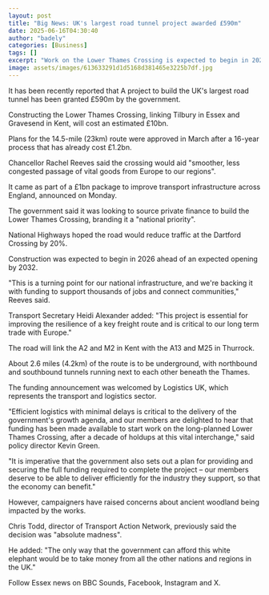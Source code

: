 ```yaml
---
layout: post
title: "Big News: UK's largest road tunnel project awarded £590m"
date: 2025-06-16T04:30:40
author: "badely"
categories: [Business]
tags: []
excerpt: "Work on the Lower Thames Crossing is expected to begin in 2026 and finish by 2032."
image: assets/images/613633291d1d5168d381465e3225b7df.jpg
---
```


It has been recently reported that A project to build the UK's largest road tunnel has been granted £590m by the government.

Constructing the Lower Thames Crossing, linking Tilbury in Essex and Gravesend in Kent, will cost an estimated £10bn.

Plans for the 14.5-mile (23km) route were approved in March after a 16-year process that has already cost £1.2bn.

Chancellor Rachel Reeves said the crossing would aid "smoother, less congested passage of vital goods from Europe to our regions".

It came as part of a £1bn package to improve transport infrastructure across England, announced on Monday.

The government said it was looking to source private finance to build the Lower Thames Crossing, branding it a "national priority".

National Highways hoped the road would reduce traffic at the Dartford Crossing by 20%.

Construction was expected to begin in 2026 ahead of an expected opening by 2032.

"This is a turning point for our national infrastructure, and we're backing it with funding to support thousands of jobs and connect communities," Reeves said.

Transport Secretary Heidi Alexander added: "This project is essential for improving the resilience of a key freight route and is critical to our long term trade with Europe."

The road will link the A2 and M2 in Kent with the A13 and M25 in Thurrock.

About 2.6 miles (4.2km) of the route is to be underground, with northbound and southbound tunnels running next to each other beneath the Thames.

The funding announcement was welcomed by Logistics UK, which represents the transport and logistics sector.

"Efficient logistics with minimal delays is critical to the delivery of the government's growth agenda, and our members are delighted to hear that funding has been made available to start work on the long-planned Lower Thames Crossing, after a decade of holdups at this vital interchange," said policy director Kevin Green.

"It is imperative that the government also sets out a plan for providing and securing the full funding required to complete the project – our members deserve to be able to deliver efficiently for the industry they support, so that the economy can benefit."

However, campaigners have raised concerns about ancient woodland being impacted by the works.

Chris Todd, director of Transport Action Network, previously said the decision was "absolute madness".

He added: "The only way that the government can afford this white elephant would be to take money from all the other nations and regions in the UK."

Follow Essex news on BBC Sounds, Facebook, Instagram and X.

